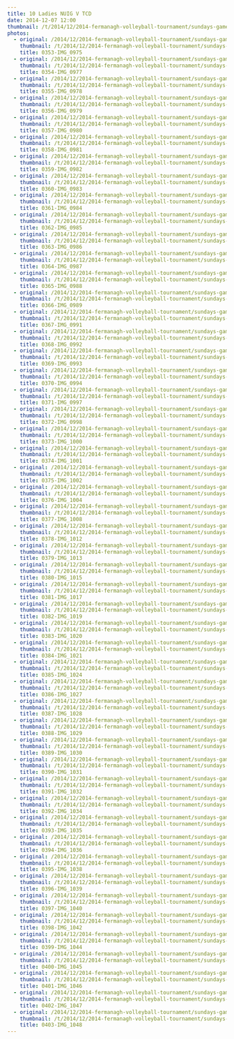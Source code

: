 ```yaml
---
title: 10 Ladies NUIG V TCD
date: 2014-12-07 12:00
thumbnail: /t/2014/12/2014-fermanagh-volleyball-tournament/sundays-games/10-ladies-nuig-v-tcd/0353-img_0975.jpg
photos:
  - original: /2014/12/2014-fermanagh-volleyball-tournament/sundays-games/10-ladies-nuig-v-tcd/0353-img_0975.jpg
    thumbnail: /t/2014/12/2014-fermanagh-volleyball-tournament/sundays-games/10-ladies-nuig-v-tcd/0353-img_0975.jpg
    title: 0353-IMG_0975
  - original: /2014/12/2014-fermanagh-volleyball-tournament/sundays-games/10-ladies-nuig-v-tcd/0354-img_0977.jpg
    thumbnail: /t/2014/12/2014-fermanagh-volleyball-tournament/sundays-games/10-ladies-nuig-v-tcd/0354-img_0977.jpg
    title: 0354-IMG_0977
  - original: /2014/12/2014-fermanagh-volleyball-tournament/sundays-games/10-ladies-nuig-v-tcd/0355-img_0978.jpg
    thumbnail: /t/2014/12/2014-fermanagh-volleyball-tournament/sundays-games/10-ladies-nuig-v-tcd/0355-img_0978.jpg
    title: 0355-IMG_0978
  - original: /2014/12/2014-fermanagh-volleyball-tournament/sundays-games/10-ladies-nuig-v-tcd/0356-img_0979.jpg
    thumbnail: /t/2014/12/2014-fermanagh-volleyball-tournament/sundays-games/10-ladies-nuig-v-tcd/0356-img_0979.jpg
    title: 0356-IMG_0979
  - original: /2014/12/2014-fermanagh-volleyball-tournament/sundays-games/10-ladies-nuig-v-tcd/0357-img_0980.jpg
    thumbnail: /t/2014/12/2014-fermanagh-volleyball-tournament/sundays-games/10-ladies-nuig-v-tcd/0357-img_0980.jpg
    title: 0357-IMG_0980
  - original: /2014/12/2014-fermanagh-volleyball-tournament/sundays-games/10-ladies-nuig-v-tcd/0358-img_0981.jpg
    thumbnail: /t/2014/12/2014-fermanagh-volleyball-tournament/sundays-games/10-ladies-nuig-v-tcd/0358-img_0981.jpg
    title: 0358-IMG_0981
  - original: /2014/12/2014-fermanagh-volleyball-tournament/sundays-games/10-ladies-nuig-v-tcd/0359-img_0982.jpg
    thumbnail: /t/2014/12/2014-fermanagh-volleyball-tournament/sundays-games/10-ladies-nuig-v-tcd/0359-img_0982.jpg
    title: 0359-IMG_0982
  - original: /2014/12/2014-fermanagh-volleyball-tournament/sundays-games/10-ladies-nuig-v-tcd/0360-img_0983.jpg
    thumbnail: /t/2014/12/2014-fermanagh-volleyball-tournament/sundays-games/10-ladies-nuig-v-tcd/0360-img_0983.jpg
    title: 0360-IMG_0983
  - original: /2014/12/2014-fermanagh-volleyball-tournament/sundays-games/10-ladies-nuig-v-tcd/0361-img_0984.jpg
    thumbnail: /t/2014/12/2014-fermanagh-volleyball-tournament/sundays-games/10-ladies-nuig-v-tcd/0361-img_0984.jpg
    title: 0361-IMG_0984
  - original: /2014/12/2014-fermanagh-volleyball-tournament/sundays-games/10-ladies-nuig-v-tcd/0362-img_0985.jpg
    thumbnail: /t/2014/12/2014-fermanagh-volleyball-tournament/sundays-games/10-ladies-nuig-v-tcd/0362-img_0985.jpg
    title: 0362-IMG_0985
  - original: /2014/12/2014-fermanagh-volleyball-tournament/sundays-games/10-ladies-nuig-v-tcd/0363-img_0986.jpg
    thumbnail: /t/2014/12/2014-fermanagh-volleyball-tournament/sundays-games/10-ladies-nuig-v-tcd/0363-img_0986.jpg
    title: 0363-IMG_0986
  - original: /2014/12/2014-fermanagh-volleyball-tournament/sundays-games/10-ladies-nuig-v-tcd/0364-img_0987.jpg
    thumbnail: /t/2014/12/2014-fermanagh-volleyball-tournament/sundays-games/10-ladies-nuig-v-tcd/0364-img_0987.jpg
    title: 0364-IMG_0987
  - original: /2014/12/2014-fermanagh-volleyball-tournament/sundays-games/10-ladies-nuig-v-tcd/0365-img_0988.jpg
    thumbnail: /t/2014/12/2014-fermanagh-volleyball-tournament/sundays-games/10-ladies-nuig-v-tcd/0365-img_0988.jpg
    title: 0365-IMG_0988
  - original: /2014/12/2014-fermanagh-volleyball-tournament/sundays-games/10-ladies-nuig-v-tcd/0366-img_0989.jpg
    thumbnail: /t/2014/12/2014-fermanagh-volleyball-tournament/sundays-games/10-ladies-nuig-v-tcd/0366-img_0989.jpg
    title: 0366-IMG_0989
  - original: /2014/12/2014-fermanagh-volleyball-tournament/sundays-games/10-ladies-nuig-v-tcd/0367-img_0991.jpg
    thumbnail: /t/2014/12/2014-fermanagh-volleyball-tournament/sundays-games/10-ladies-nuig-v-tcd/0367-img_0991.jpg
    title: 0367-IMG_0991
  - original: /2014/12/2014-fermanagh-volleyball-tournament/sundays-games/10-ladies-nuig-v-tcd/0368-img_0992.jpg
    thumbnail: /t/2014/12/2014-fermanagh-volleyball-tournament/sundays-games/10-ladies-nuig-v-tcd/0368-img_0992.jpg
    title: 0368-IMG_0992
  - original: /2014/12/2014-fermanagh-volleyball-tournament/sundays-games/10-ladies-nuig-v-tcd/0369-img_0993.jpg
    thumbnail: /t/2014/12/2014-fermanagh-volleyball-tournament/sundays-games/10-ladies-nuig-v-tcd/0369-img_0993.jpg
    title: 0369-IMG_0993
  - original: /2014/12/2014-fermanagh-volleyball-tournament/sundays-games/10-ladies-nuig-v-tcd/0370-img_0994.jpg
    thumbnail: /t/2014/12/2014-fermanagh-volleyball-tournament/sundays-games/10-ladies-nuig-v-tcd/0370-img_0994.jpg
    title: 0370-IMG_0994
  - original: /2014/12/2014-fermanagh-volleyball-tournament/sundays-games/10-ladies-nuig-v-tcd/0371-img_0997.jpg
    thumbnail: /t/2014/12/2014-fermanagh-volleyball-tournament/sundays-games/10-ladies-nuig-v-tcd/0371-img_0997.jpg
    title: 0371-IMG_0997
  - original: /2014/12/2014-fermanagh-volleyball-tournament/sundays-games/10-ladies-nuig-v-tcd/0372-img_0998.jpg
    thumbnail: /t/2014/12/2014-fermanagh-volleyball-tournament/sundays-games/10-ladies-nuig-v-tcd/0372-img_0998.jpg
    title: 0372-IMG_0998
  - original: /2014/12/2014-fermanagh-volleyball-tournament/sundays-games/10-ladies-nuig-v-tcd/0373-img_1000.jpg
    thumbnail: /t/2014/12/2014-fermanagh-volleyball-tournament/sundays-games/10-ladies-nuig-v-tcd/0373-img_1000.jpg
    title: 0373-IMG_1000
  - original: /2014/12/2014-fermanagh-volleyball-tournament/sundays-games/10-ladies-nuig-v-tcd/0374-img_1001.jpg
    thumbnail: /t/2014/12/2014-fermanagh-volleyball-tournament/sundays-games/10-ladies-nuig-v-tcd/0374-img_1001.jpg
    title: 0374-IMG_1001
  - original: /2014/12/2014-fermanagh-volleyball-tournament/sundays-games/10-ladies-nuig-v-tcd/0375-img_1002.jpg
    thumbnail: /t/2014/12/2014-fermanagh-volleyball-tournament/sundays-games/10-ladies-nuig-v-tcd/0375-img_1002.jpg
    title: 0375-IMG_1002
  - original: /2014/12/2014-fermanagh-volleyball-tournament/sundays-games/10-ladies-nuig-v-tcd/0376-img_1004.jpg
    thumbnail: /t/2014/12/2014-fermanagh-volleyball-tournament/sundays-games/10-ladies-nuig-v-tcd/0376-img_1004.jpg
    title: 0376-IMG_1004
  - original: /2014/12/2014-fermanagh-volleyball-tournament/sundays-games/10-ladies-nuig-v-tcd/0377-img_1008.jpg
    thumbnail: /t/2014/12/2014-fermanagh-volleyball-tournament/sundays-games/10-ladies-nuig-v-tcd/0377-img_1008.jpg
    title: 0377-IMG_1008
  - original: /2014/12/2014-fermanagh-volleyball-tournament/sundays-games/10-ladies-nuig-v-tcd/0378-img_1012.jpg
    thumbnail: /t/2014/12/2014-fermanagh-volleyball-tournament/sundays-games/10-ladies-nuig-v-tcd/0378-img_1012.jpg
    title: 0378-IMG_1012
  - original: /2014/12/2014-fermanagh-volleyball-tournament/sundays-games/10-ladies-nuig-v-tcd/0379-img_1013.jpg
    thumbnail: /t/2014/12/2014-fermanagh-volleyball-tournament/sundays-games/10-ladies-nuig-v-tcd/0379-img_1013.jpg
    title: 0379-IMG_1013
  - original: /2014/12/2014-fermanagh-volleyball-tournament/sundays-games/10-ladies-nuig-v-tcd/0380-img_1015.jpg
    thumbnail: /t/2014/12/2014-fermanagh-volleyball-tournament/sundays-games/10-ladies-nuig-v-tcd/0380-img_1015.jpg
    title: 0380-IMG_1015
  - original: /2014/12/2014-fermanagh-volleyball-tournament/sundays-games/10-ladies-nuig-v-tcd/0381-img_1017.jpg
    thumbnail: /t/2014/12/2014-fermanagh-volleyball-tournament/sundays-games/10-ladies-nuig-v-tcd/0381-img_1017.jpg
    title: 0381-IMG_1017
  - original: /2014/12/2014-fermanagh-volleyball-tournament/sundays-games/10-ladies-nuig-v-tcd/0382-img_1019.jpg
    thumbnail: /t/2014/12/2014-fermanagh-volleyball-tournament/sundays-games/10-ladies-nuig-v-tcd/0382-img_1019.jpg
    title: 0382-IMG_1019
  - original: /2014/12/2014-fermanagh-volleyball-tournament/sundays-games/10-ladies-nuig-v-tcd/0383-img_1020.jpg
    thumbnail: /t/2014/12/2014-fermanagh-volleyball-tournament/sundays-games/10-ladies-nuig-v-tcd/0383-img_1020.jpg
    title: 0383-IMG_1020
  - original: /2014/12/2014-fermanagh-volleyball-tournament/sundays-games/10-ladies-nuig-v-tcd/0384-img_1021.jpg
    thumbnail: /t/2014/12/2014-fermanagh-volleyball-tournament/sundays-games/10-ladies-nuig-v-tcd/0384-img_1021.jpg
    title: 0384-IMG_1021
  - original: /2014/12/2014-fermanagh-volleyball-tournament/sundays-games/10-ladies-nuig-v-tcd/0385-img_1024.jpg
    thumbnail: /t/2014/12/2014-fermanagh-volleyball-tournament/sundays-games/10-ladies-nuig-v-tcd/0385-img_1024.jpg
    title: 0385-IMG_1024
  - original: /2014/12/2014-fermanagh-volleyball-tournament/sundays-games/10-ladies-nuig-v-tcd/0386-img_1027.jpg
    thumbnail: /t/2014/12/2014-fermanagh-volleyball-tournament/sundays-games/10-ladies-nuig-v-tcd/0386-img_1027.jpg
    title: 0386-IMG_1027
  - original: /2014/12/2014-fermanagh-volleyball-tournament/sundays-games/10-ladies-nuig-v-tcd/0387-img_1028.jpg
    thumbnail: /t/2014/12/2014-fermanagh-volleyball-tournament/sundays-games/10-ladies-nuig-v-tcd/0387-img_1028.jpg
    title: 0387-IMG_1028
  - original: /2014/12/2014-fermanagh-volleyball-tournament/sundays-games/10-ladies-nuig-v-tcd/0388-img_1029.jpg
    thumbnail: /t/2014/12/2014-fermanagh-volleyball-tournament/sundays-games/10-ladies-nuig-v-tcd/0388-img_1029.jpg
    title: 0388-IMG_1029
  - original: /2014/12/2014-fermanagh-volleyball-tournament/sundays-games/10-ladies-nuig-v-tcd/0389-img_1030.jpg
    thumbnail: /t/2014/12/2014-fermanagh-volleyball-tournament/sundays-games/10-ladies-nuig-v-tcd/0389-img_1030.jpg
    title: 0389-IMG_1030
  - original: /2014/12/2014-fermanagh-volleyball-tournament/sundays-games/10-ladies-nuig-v-tcd/0390-img_1031.jpg
    thumbnail: /t/2014/12/2014-fermanagh-volleyball-tournament/sundays-games/10-ladies-nuig-v-tcd/0390-img_1031.jpg
    title: 0390-IMG_1031
  - original: /2014/12/2014-fermanagh-volleyball-tournament/sundays-games/10-ladies-nuig-v-tcd/0391-img_1032.jpg
    thumbnail: /t/2014/12/2014-fermanagh-volleyball-tournament/sundays-games/10-ladies-nuig-v-tcd/0391-img_1032.jpg
    title: 0391-IMG_1032
  - original: /2014/12/2014-fermanagh-volleyball-tournament/sundays-games/10-ladies-nuig-v-tcd/0392-img_1034.jpg
    thumbnail: /t/2014/12/2014-fermanagh-volleyball-tournament/sundays-games/10-ladies-nuig-v-tcd/0392-img_1034.jpg
    title: 0392-IMG_1034
  - original: /2014/12/2014-fermanagh-volleyball-tournament/sundays-games/10-ladies-nuig-v-tcd/0393-img_1035.jpg
    thumbnail: /t/2014/12/2014-fermanagh-volleyball-tournament/sundays-games/10-ladies-nuig-v-tcd/0393-img_1035.jpg
    title: 0393-IMG_1035
  - original: /2014/12/2014-fermanagh-volleyball-tournament/sundays-games/10-ladies-nuig-v-tcd/0394-img_1036.jpg
    thumbnail: /t/2014/12/2014-fermanagh-volleyball-tournament/sundays-games/10-ladies-nuig-v-tcd/0394-img_1036.jpg
    title: 0394-IMG_1036
  - original: /2014/12/2014-fermanagh-volleyball-tournament/sundays-games/10-ladies-nuig-v-tcd/0395-img_1038.jpg
    thumbnail: /t/2014/12/2014-fermanagh-volleyball-tournament/sundays-games/10-ladies-nuig-v-tcd/0395-img_1038.jpg
    title: 0395-IMG_1038
  - original: /2014/12/2014-fermanagh-volleyball-tournament/sundays-games/10-ladies-nuig-v-tcd/0396-img_1039.jpg
    thumbnail: /t/2014/12/2014-fermanagh-volleyball-tournament/sundays-games/10-ladies-nuig-v-tcd/0396-img_1039.jpg
    title: 0396-IMG_1039
  - original: /2014/12/2014-fermanagh-volleyball-tournament/sundays-games/10-ladies-nuig-v-tcd/0397-img_1040.jpg
    thumbnail: /t/2014/12/2014-fermanagh-volleyball-tournament/sundays-games/10-ladies-nuig-v-tcd/0397-img_1040.jpg
    title: 0397-IMG_1040
  - original: /2014/12/2014-fermanagh-volleyball-tournament/sundays-games/10-ladies-nuig-v-tcd/0398-img_1042.jpg
    thumbnail: /t/2014/12/2014-fermanagh-volleyball-tournament/sundays-games/10-ladies-nuig-v-tcd/0398-img_1042.jpg
    title: 0398-IMG_1042
  - original: /2014/12/2014-fermanagh-volleyball-tournament/sundays-games/10-ladies-nuig-v-tcd/0399-img_1044.jpg
    thumbnail: /t/2014/12/2014-fermanagh-volleyball-tournament/sundays-games/10-ladies-nuig-v-tcd/0399-img_1044.jpg
    title: 0399-IMG_1044
  - original: /2014/12/2014-fermanagh-volleyball-tournament/sundays-games/10-ladies-nuig-v-tcd/0400-img_1045.jpg
    thumbnail: /t/2014/12/2014-fermanagh-volleyball-tournament/sundays-games/10-ladies-nuig-v-tcd/0400-img_1045.jpg
    title: 0400-IMG_1045
  - original: /2014/12/2014-fermanagh-volleyball-tournament/sundays-games/10-ladies-nuig-v-tcd/0401-img_1046.jpg
    thumbnail: /t/2014/12/2014-fermanagh-volleyball-tournament/sundays-games/10-ladies-nuig-v-tcd/0401-img_1046.jpg
    title: 0401-IMG_1046
  - original: /2014/12/2014-fermanagh-volleyball-tournament/sundays-games/10-ladies-nuig-v-tcd/0402-img_1047.jpg
    thumbnail: /t/2014/12/2014-fermanagh-volleyball-tournament/sundays-games/10-ladies-nuig-v-tcd/0402-img_1047.jpg
    title: 0402-IMG_1047
  - original: /2014/12/2014-fermanagh-volleyball-tournament/sundays-games/10-ladies-nuig-v-tcd/0403-img_1048.jpg
    thumbnail: /t/2014/12/2014-fermanagh-volleyball-tournament/sundays-games/10-ladies-nuig-v-tcd/0403-img_1048.jpg
    title: 0403-IMG_1048
---
```

